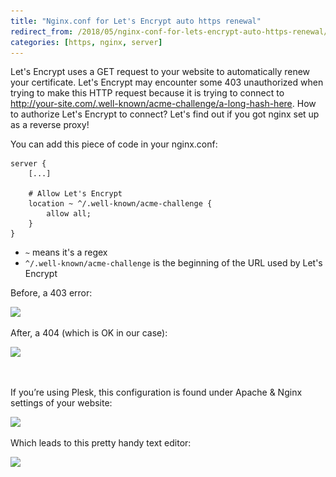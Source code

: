 ```yaml
---
title: "Nginx.conf for Let's Encrypt auto https renewal"
redirect_from: /2018/05/nginx-conf-for-lets-encrypt-auto-https-renewal/
categories: [https, nginx, server]
---
```

Let's Encrypt uses a GET request to your website to automatically renew your certificate. Let's Encrypt may encounter some 403 unauthorized when trying to make this HTTP request because it is trying to connect to http://your-site.com/.well-known/acme-challenge/a-long-hash-here. How to authorize Let's Encrypt to connect? Let's find out if you got nginx set up as a reverse proxy!

<!--more-->

You can add this piece of code in your nginx.conf:

```nginx
server {
    [...]

    # Allow Let's Encrypt
    location ~ ^/.well-known/acme-challenge {
        allow all;
    }
}
```

- `~`  means it's a regex
- `^/.well-known/acme-challenge` is the beginning of the URL used by Let's Encrypt

Before, a 403 error:

![](/assets/images/2018/05/Capture-d’écran-2018-05-20-à-17.28.07.png)

After, a 404 (which is OK in our case):

![](/assets/images/2018/05/Capture-d’écran-2018-05-20-à-17.27.56.png)

&nbsp;

If you&#8217;re using Plesk, this configuration is found under Apache & Nginx settings of your website:

![](/assets/images/2018/05/Capture-d’écran-2018-05-20-à-17.34.12.png)

Which leads to this pretty handy text editor:

![](/assets/images/2018/05/Capture-d’écran-2018-05-20-à-17.33.48.png)
